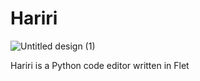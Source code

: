 # Hariri
![Untitled design (1)](https://github.com/Benitmulindwa/hariri/assets/110304380/cab453ce-cb4b-4be7-a83d-ca6ec53e654e)

Hariri is a Python code editor written in Flet
